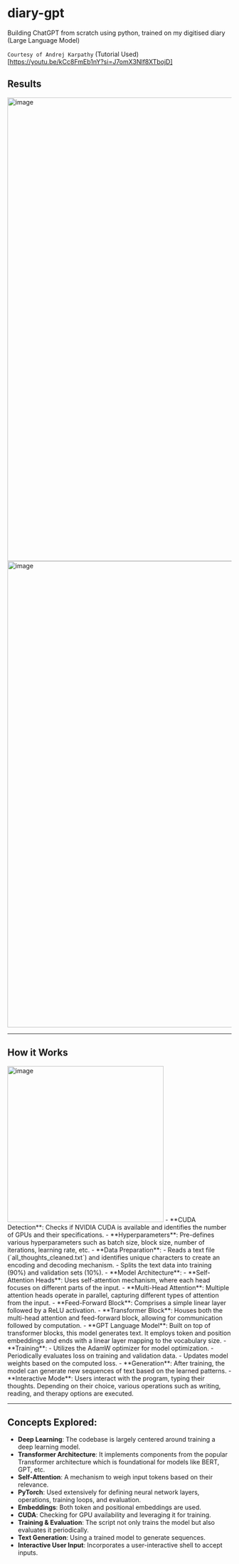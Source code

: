 # diary-gpt
Building ChatGPT from scratch using python, trained on my digitised diary (Large Language Model)

`Courtesy of Andrej Karpathy`
(Tutorial Used)[https://youtu.be/kCc8FmEb1nY?si=J7omX3Nlf8XTbojD]

## Results

<img width="1043" alt="image" src="https://github.com/jl33-ai/diary-gpt/assets/127172022/dc98ee73-2be1-4621-a196-7f596840852a">
<img width="1049" alt="image" src="https://github.com/jl33-ai/diary-gpt/assets/127172022/6d154827-cb0e-44d0-8fc8-f0ee7b30b1da">


---

## How it Works
<img width="351" alt="image" src="https://github.com/jl33-ai/diary-gpt/assets/127172022/757bc8f5-afd6-42e7-a386-5709581ceee9">
- **CUDA Detection**: Checks if NVIDIA CUDA is available and identifies the number of GPUs and their specifications.
- **Hyperparameters**: Pre-defines various hyperparameters such as batch size, block size, number of iterations, learning rate, etc.
- **Data Preparation**:
  - Reads a text file (`all_thoughts_cleaned.txt`) and identifies unique characters to create an encoding and decoding mechanism.
  - Splits the text data into training (90%) and validation sets (10%).
- **Model Architecture**:
  - **Self-Attention Heads**: Uses self-attention mechanism, where each head focuses on different parts of the input.
  - **Multi-Head Attention**: Multiple attention heads operate in parallel, capturing different types of attention from the input.
  - **Feed-Forward Block**: Comprises a simple linear layer followed by a ReLU activation.
  - **Transformer Block**: Houses both the multi-head attention and feed-forward block, allowing for communication followed by computation.
  - **GPT Language Model**: Built on top of transformer blocks, this model generates text. It employs token and position embeddings and ends with a linear layer mapping to the vocabulary size.
- **Training**:
  - Utilizes the AdamW optimizer for model optimization.
  - Periodically evaluates loss on training and validation data.
  - Updates model weights based on the computed loss.
- **Generation**: After training, the model can generate new sequences of text based on the learned patterns.
- **Interactive Mode**: Users interact with the program, typing their thoughts. Depending on their choice, various operations such as writing, reading, and therapy options are executed.

---

## Concepts Explored:

- **Deep Learning**: The codebase is largely centered around training a deep learning model.
- **Transformer Architecture**: It implements components from the popular Transformer architecture which is foundational for models like BERT, GPT, etc.
- **Self-Attention**: A mechanism to weigh input tokens based on their relevance.
- **PyTorch**: Used extensively for defining neural network layers, operations, training loops, and evaluation.
- **Embeddings**: Both token and positional embeddings are used.
- **CUDA**: Checking for GPU availability and leveraging it for training.
- **Training & Evaluation**: The script not only trains the model but also evaluates it periodically.
- **Text Generation**: Using a trained model to generate sequences.
- **Interactive User Input**: Incorporates a user-interactive shell to accept inputs.
